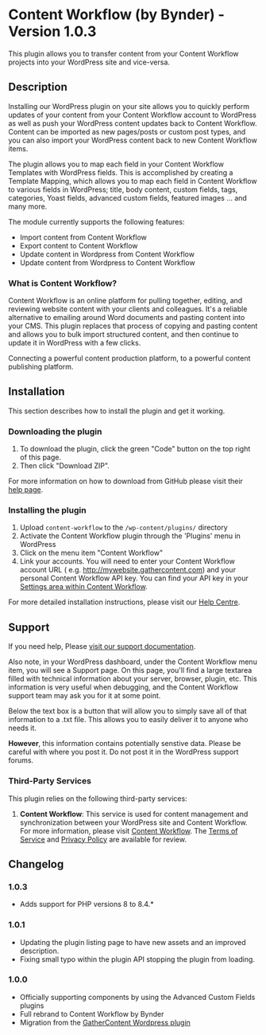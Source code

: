 # Content Workflow (by Bynder) - Version 1.0.3 #

This plugin allows you to transfer content from your Content Workflow projects into your WordPress site and vice-versa.

## Description ##

Installing our WordPress plugin on your site allows you to quickly perform updates of your content from your Content
Workflow account to WordPress as well as push your WordPress content updates back to Content Workflow. Content can be
imported as new pages/posts or custom post types, and you can also import your WordPress content back to new Content
Workflow items.

The plugin allows you to map each field in your Content Workflow Templates with WordPress fields. This is accomplished
by creating a Template Mapping, which allows you to map each field in Content Workflow to various fields in WordPress;
title, body content, custom fields, tags, categories, Yoast fields, advanced custom fields, featured images … and many
more.

The module currently supports the following features:

* Import content from Content Workflow
* Export content to Content Workflow
* Update content in Wordpress from Content Workflow
* Update content from Wordpress to Content Workflow

### What is Content Workflow?

Content Workflow is an online platform for pulling together, editing, and reviewing website content with your clients
and colleagues. It's a reliable alternative to emailing around Word documents and pasting content into your CMS. This
plugin replaces that process of copying and pasting content and allows you to bulk import structured content, and then
continue to update it in WordPress with a few clicks.

Connecting a powerful content production platform, to a powerful content publishing platform.

## Installation ##

This section describes how to install the plugin and get it working.

### Downloading the plugin ###

1. To download the plugin, click the green "Code" button on the top right of this page.
2. Then click "Download ZIP".

For more information on how to download from GitHub please visit
their [help page](https://docs.github.com/en/repositories/working-with-files/using-files/downloading-source-code-archives).

### Installing the plugin ###

1. Upload `content-workflow` to the `/wp-content/plugins/` directory
2. Activate the Content Workflow plugin through the 'Plugins' menu in WordPress
3. Click on the menu item "Content Workflow"
4. Link your accounts. You will need to enter your Content Workflow account URL (
   e.g. http://mywebsite.gathercontent.com) and your personal Content Workflow API key. You can find your API key in
   your [Settings area within Content Workflow](https://gathercontent.com/developers/authentication/).

For more detailed installation instructions, please visit
our [Help Centre](http://help.gathercontent.com/importing-and-exporting-content#wordpress-integration).

## Support ##

If you need help,
Please [visit our support documentation](http://help.gathercontent.com/importing-and-exporting-content#wordpress-integration).

Also note, in your WordPress dashboard, under the Content Workflow menu item, you will see a Support page. On this page,
you'll find a large textarea filled with technical information about your server, browser, plugin, etc. This information
is very useful when debugging, and the Content Workflow support team may ask you for it at some point.

Below the text box is a button that will allow you to simply save all of that information to a .txt file. This allows
you to easily deliver it to anyone who needs it.

**However**, this information contains potentially senstive data. Please be careful with where you post it. Do not post
it in the WordPress support forums.

### Third-Party Services ###

This plugin relies on the following third-party services:

1. **Content Workflow**: This service is used for content management and synchronization between your WordPress site and
   Content Workflow. For more information, please
   visit [Content Workflow](https://www.bynder.com/en/products/content-workflow/).
   The [Terms of Service](https://gathercontent.com/legal/terms-of-service)
   and [Privacy Policy](https://www.bynder.com/en/legal/privacy-policy/) are available for review.

## Changelog

### 1.0.3 ###
* Adds support for PHP versions 8 to 8.4.*

### 1.0.1 ###
* Updating the plugin listing page to have new assets and an improved description.
* Fixing small typo within the plugin API stopping the plugin from loading.

### 1.0.0 ###

* Officially supporting components by using the Advanced Custom Fields plugins
* Full rebrand to Content Workflow by Bynder
* Migration from the [GatherContent Wordpress plugin](https://wordpress.org/plugins/gathercontent-import/)
